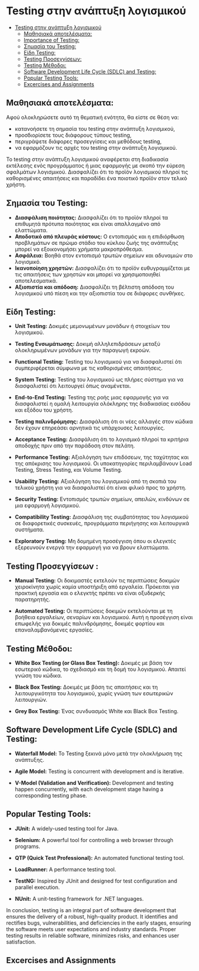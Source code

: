 # Testing στην ανάπτυξη λογισμικού

- [Testing στην ανάπτυξη λογισμικού](#Testing-στην-ανάπτυξη-λογισμικού)
  - [Μαθησιακά αποτελέσματα:](#Μαθησιακά-αποτελέσματα)
  - [Importance of Testing:](#importance-of-testing)
  - [Σημασία του Testing:](#Σημασία-του-Testing)
  - [Είδη Testing:](#Είδη-Testing)
  - [Testing Προσεγγίσεων:](#Testing-Προσεγγίσεων)
  - [Testing Μέθοδοι:](#Testing-Μέθοδοι)
  - [Software Development Life Cycle (SDLC) and Testing:](#software-development-life-cycle-sdlc-and-testing)
  - [Popular Testing Tools:](#popular-testing-tools)
  - [Excercises and Assignments](#excercises-and-assignments)

## Μαθησιακά αποτελέσματα:

Αφού ολοκληρώσετε αυτό τη θεματική ενότητα, θα είστε σε θέση να:

- κατανοήσετε τη σημασία του testing στην ανάπτυξη λογισμικού,
- προσδιορίσετε τους διάφορους τύπους testing,
- περιγράψετε διάφορες προσεγγίσεις και μεθόδους testing,
- να εφαρμόζουν τις αρχές του testing στην ανάπτυξη λογισμικού.

Το testing στην ανάπτυξη λογισμικού αναφέρεται στη διαδικασία εκτέλεσης ενός προγράμματος ή μιας εφαρμογής με σκοπό την εύρεση σφαλμάτων λογισμικού. Διασφαλίζει ότι το προϊόν λογισμικού πληροί τις καθορισμένες απαιτήσεις και παραδίδει ένα ποιοτικό προϊόν στον τελικό χρήστη.


## Σημασία του Testing:

- **Διασφάλιση ποιότητας:** Διασφαλίζει ότι το προϊόν πληροί τα επιθυμητά πρότυπα ποιότητας και είναι απαλλαγμένο από ελαττώματα.
- **Αποδοτικό από πλευράς κόστους:** Ο εντοπισμός και η επιδιόρθωση προβλημάτων σε πρώιμο στάδιο του κύκλου ζωής της ανάπτυξης μπορεί να εξοικονομήσει χρήματα μακροπρόθεσμα.
- **Ασφάλεια:** Βοηθά στον εντοπισμό τρωτών σημείων και αδυναμιών στο λογισμικό.
- **Ικανοποίηση χρηστών:** Διασφαλίζει ότι το προϊόν ευθυγραμμίζεται με τις απαιτήσεις των χρηστών και μπορεί να χρησιμοποιηθεί αποτελεσματικά.
- **Αξιοπιστία και απόδοση:** Διασφαλίζει τη βέλτιστη απόδοση του λογισμικού υπό πίεση και την αξιοπιστία του σε διάφορες συνθήκες.

## Είδη Testing:

- **Unit Testing:** Δοκιμές μεμονωμένων μονάδων ή στοιχείων του λογισμικού.

- **Testing Eνσωμάτωσης:** Δοκιμή αλληλεπιδράσεων μεταξύ ολοκληρωμένων μονάδων για την παραγωγή εκροών.

- **Functional Testing:** Testing του λογισμικού για να διασφαλιστεί ότι συμπεριφέρεται σύμφωνα με τις καθορισμένες απαιτήσεις.
  
- **System Testing:** Testing του λογισμικού ως πλήρες σύστημα για να διασφαλιστεί ότι λειτουργεί όπως αναμένεται.

- **End-to-End Testing:** Testing της ροής μιας εφαρμογής για να διασφαλιστεί η ομαλή λειτουργία ολόκληρης της διαδικασίας εισόδου και εξόδου του χρήστη.

- **Testing παλινδρόμησης:** Διασφάλιση ότι οι νέες αλλαγές στον κώδικα δεν έχουν επηρεάσει αρνητικά τις υπάρχουσες λειτουργίες.

- **Acceptance Testing:** Διασφάλιση ότι το λογισμικό πληροί τα κριτήρια αποδοχής πριν από την παράδοση στον πελάτη.

- **Performance Testing:** Αξιολόγηση των επιδόσεων, της ταχύτητας και της απόκρισης του λογισμικού. Οι υποκατηγορίες περιλαμβάνουν Load Testing, Stress Testing, και Volume Testing.

- **Usability Testing:** Αξιολόγηση του λογισμικού από τη σκοπιά του τελικού χρήστη για να διασφαλιστεί ότι είναι φιλικό προς το χρήστη.

- **Security Testing:** Εντοπισμός τρωτών σημείων, απειλών, κινδύνων σε μια εφαρμογή λογισμικού.

- **Compatibility Testing:** Διασφάλιση της συμβατότητας του λογισμικού σε διαφορετικές συσκευές, προγράμματα περιήγησης και λειτουργικά συστήματα.

- **Exploratory Testing:** Μη δομημένη προσέγγιση όπου οι ελεγκτές εξερευνούν ενεργά την εφαρμογή για να βρουν ελαττώματα.

## Testing Προσεγγίσεων :

- **Manual Testing:** Οι δοκιμαστές εκτελούν τις περιπτώσεις δοκιμών χειροκίνητα χωρίς καμία υποστήριξη από εργαλεία. Πρόκειται για πρακτική εργασία και ο ελεγκτής πρέπει να είναι οξυδερκής παρατηρητής. 

- **Automated Testing:** Οι περιπτώσεις δοκιμών εκτελούνται με τη βοήθεια εργαλείων, σεναρίων και λογισμικού. Αυτή η προσέγγιση είναι επωφελής για δοκιμές παλινδρόμησης, δοκιμές φορτίου και επαναλαμβανόμενες εργασίες.

## Testing Μέθοδοι:

- **White Box Testing (or Glass Box Testing):** Δοκιμές με βάση τον εσωτερικό κώδικα, το σχεδιασμό και τη δομή του λογισμικού. Απαιτεί γνώση του κώδικα.

- **Black Box Testing:** Δοκιμές με βάση τις απαιτήσεις και τη λειτουργικότητα του λογισμικού, χωρίς γνώση των εσωτερικών λειτουργιών.

- **Grey Box Testing:** Ένας συνδυασμός White και Black Box Testing.

## Software Development Life Cycle (SDLC) and Testing:

- **Waterfall Model:** Το Testing ξεκινά μόνο μετά την ολοκλήρωση της ανάπτυξης.

- **Agile Model:** Testing is concurrent with development and is iterative.

- **V-Model (Validation and Verification):** Development and testing happen concurrently, with each development stage having a corresponding testing phase.

## Popular Testing Tools:

- **JUnit:** A widely-used testing tool for Java.

- **Selenium:** A powerful tool for controlling a web browser through programs.

- **QTP (Quick Test Professional):** An automated functional testing tool.

- **LoadRunner:** A performance testing tool.

- **TestNG:** Inspired by JUnit and designed for test configuration and parallel execution.

- **NUnit:** A unit-testing framework for .NET languages.

In conclusion, testing is an integral part of software development that ensures the delivery of a robust, high-quality product. It identifies and rectifies bugs, vulnerabilities, and deficiencies in the early stages, ensuring the software meets user expectations and industry standards. Proper testing results in reliable software, minimizes risks, and enhances user satisfaction.

## Excercises and Assignments

